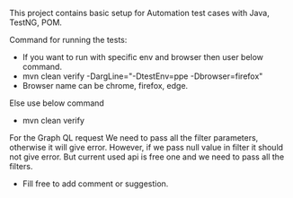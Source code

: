 This project contains basic setup for Automation test cases with Java, TestNG, POM.

Command for running the tests:
-    If you want to run with specific env and browser then user below command.
-    mvn clean verify -DargLine="-DtestEnv=ppe -Dbrowser=firefox"
- Browser name can be chrome, firefox, edge.
  
Else use below command
-    mvn clean verify

For the Graph QL request We need to pass all the filter parameters, otherwise it will give error.
However, if we pass null value in filter it should not give error. But current used api is free one and we need to pass all the filters.

- Fill free to add comment or suggestion.
